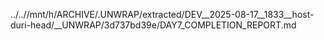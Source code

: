../..//mnt/h/ARCHIVE/.UNWRAP/extracted/DEV__2025-08-17__1833__host-duri-head/__UNWRAP/3d737bd39e/DAY7_COMPLETION_REPORT.md